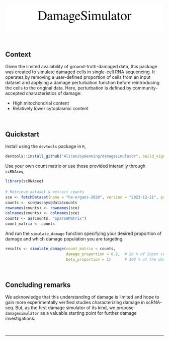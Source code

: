 ![DamageSimulator](docs/damagesimulator.svg)

<br>

## Context

Given the limited availability of ground-truth-damaged data, this package was created to simulate damaged cells in single-cell RNA sequencing. It operates by removing a user-defined proportion of cells from an input dataset and applying a damage perturbation function before reintroducing the cells to the original data. Here, perturbation is defined by community-accepted characteristics of damage:
* High mitochondrial content
* Relatively lower cytoplasmic content

<br>

## Quickstart

Install using the `devtools` package in `R`, 
```R
devtools::install_github("AlicenJoyHenning/damagesimulator", build_vignettes = TRUE)
```

Use your own count matrix or use those provided interanlly through `scRNAseq`, 
```R
library(scRNAseq)

# Retrieve dataset & extract counts 
sce <- fetchDataset(name = "he-organs-2020", version = "2023-12-21", path = "blood")
counts <- sce@assays@data$counts
rownames(counts) <- rownames(sce)
colnames(counts) <- colnames(sce)
counts <- as(counts, "sparseMatrix") 
count_matrix <- counts
```

And run the `simulate_damage` function specifying your desired proportion of damage and which damage population you are targeting, 
```R
results <- simulate_damage(count_matrix = counts,
                           damage_proportion = 0.2,  # 20 % of input cells will be damaged by the function 
                           beta_proportion = 1)      # 100 % of the damaged cells will exhibit an advanced profile of damage 
```


<br>

## Concluding remarks

We acknowledge that this understanding of damage is limited and hope to gain more experimentally verified studies characterizing damage in scRNA-seq. But, as the first damage simulator of its kind, we propose ```damagesimulator``` as a valuable starting point for further damage investigations.

<br>

---
